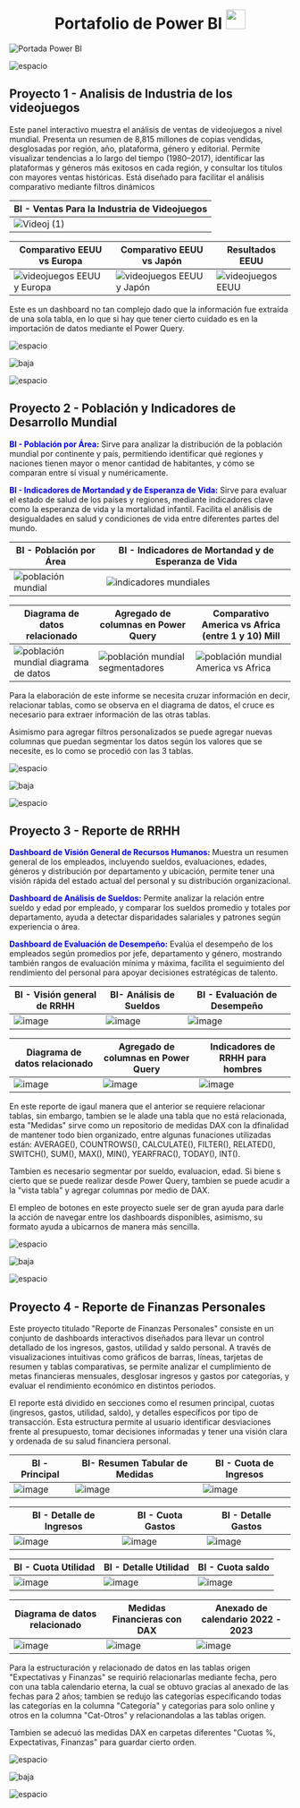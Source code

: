 <div align="center">
  <h1 align="center"><b>Portafolio de Power BI </b><img src="https://media.giphy.com/media/hvRJCLFzcasrR4ia7z/giphy.gif" width="35"></h1>
</div>

![Portada Power BI](https://github.com/user-attachments/assets/5aac90a7-ff44-4857-bc55-cc358a104846)

![espacio](https://github.com/user-attachments/assets/7eb11e6e-62ee-4011-bb5a-c5d2b3003e39)

## Proyecto 1 - Analisis de Industria de los videojuegos

Este panel interactivo muestra el análisis de ventas de videojuegos a nivel mundial. Presenta un resumen de 8,815 millones de copias vendidas, desglosadas por región, año, plataforma, género y editorial. Permite visualizar tendencias a lo largo del tiempo (1980–2017), identificar las plataformas y géneros más exitosos en cada región, y consultar los títulos con mayores ventas históricas. Está diseñado para facilitar el análisis comparativo mediante filtros dinámicos

| BI - Ventas Para la Industria de Videojuegos |
| ----------- |
|![Videoj (1)](https://github.com/user-attachments/assets/e9afb5f3-723b-4481-89e2-b069e45bcac2)|

| Comparativo EEUU vs Europa | Comparativo EEUU vs Japón | Resultados EEUU |
| ----------- | ----------- | ----------- |
|![videojuegos EEUU y Europa](https://github.com/user-attachments/assets/8445508f-efce-4fec-8832-53bc20cc985a)|![videojuegos EEUU y Japón](https://github.com/user-attachments/assets/7ffc9808-8f29-4279-ae6b-d6e0b610ac58)|![videojuegos EEUU](https://github.com/user-attachments/assets/a987ec77-7158-4147-bd56-de020eaaa18b)|

Este es un dashboard no tan complejo dado que la información fue extraída de una sola tabla, en lo que si hay que tener cierto cuidado es en la importación de datos mediante el Power Query.

![espacio](https://github.com/user-attachments/assets/f3939ceb-2da5-495d-9189-0f91fdf45334)


![baja](https://github.com/user-attachments/assets/8d82e3e5-16a1-4d0c-94af-afbd5c64ea26)

![espacio](https://github.com/user-attachments/assets/e0d6f23b-1180-4226-bb7e-563d51cc7700)

## Proyecto 2 - Población y Indicadores de Desarrollo Mundial

<p><strong style="color:blue;">BI - Población por Área:</strong> Sirve para analizar la distribución de la población mundial por continente y país, permitiendo identificar qué regiones y naciones tienen mayor o menor cantidad de habitantes, y cómo se comparan entre sí visual y numéricamente.</p>

<p><strong style="color:blue;">BI - Indicadores de Mortandad y de Esperanza de Vida:</strong> Sirve para evaluar el estado de salud de los países y regiones, mediante indicadores clave como la esperanza de vida y la mortalidad infantil. Facilita el análisis de desigualdades en salud y condiciones de vida entre diferentes partes del mundo.</p>

| BI - Población por Área | BI - Indicadores de Mortandad y de Esperanza de Vida |
| ----------- | ----------- |
|![población mundial](https://github.com/user-attachments/assets/51e84e98-8a89-4631-a279-9421e327c2ce)|![indicadores mundiales](https://github.com/user-attachments/assets/e75a186f-b296-4a90-b262-dbe590ae3f5b)|

| Diagrama de datos relacionado | Agregado de columnas en Power Query | Comparativo America vs Africa (entre 1 y 10) Mill | 
| ----------- | ----------- | ----------- |
|![población mundial diagrama de datos](https://github.com/user-attachments/assets/077c1a8f-d491-4202-ba2f-dd838333357b)|![población mundial segmentadores](https://github.com/user-attachments/assets/2ce801a6-c34f-42e6-a8df-93d8fa005f60)|![población mundial America vs Africa](https://github.com/user-attachments/assets/30276214-632b-4664-bea0-d14e64a7fc57)|

Para la elaboración de este informe se necesita cruzar información en decir, relacionar tablas, como se observa en el diagrama de datos, el cruce es necesario para extraer información de las otras tablas.

Asimismo para agregar filtros personalizados se puede agregar nuevas columnas que puedan segmentar los datos según los valores que se necesite, es lo como se procedió con las 3 tablas.

![espacio](https://github.com/user-attachments/assets/0fc8addc-d14d-49ea-9ec2-806c66c37f50)

![baja](https://github.com/user-attachments/assets/3d36bb3a-cd99-429a-a67e-a1ba0f12f29d)

![espacio](https://github.com/user-attachments/assets/37d9dc91-3938-48f9-a688-fbcfd4d7a3a3)

## Proyecto 3 - Reporte de RRHH

<p><strong style="color:blue;">Dashboard de Visión General de Recursos Humanos:</strong> Muestra un resumen general de los empleados, incluyendo sueldos, evaluaciones, edades, géneros y distribución por departamento y ubicación, permite tener una visión rápida del estado actual del personal y su distribución organizacional.</p>

<p><strong style="color:blue;">Dashboard de Análisis de Sueldos:</strong> Permite analizar la relación entre sueldo y edad por empleado, y comparar los sueldos promedio y totales por departamento, ayuda a detectar disparidades salariales y patrones según experiencia o área.</p>

<p><strong style="color:blue;">Dashboard de Evaluación de Desempeño:</strong> Evalúa el desempeño de los empleados según promedios por jefe, departamento y género, mostrando también rangos de evaluación mínima y máxima, facilita el seguimiento del rendimiento del personal para apoyar decisiones estratégicas de talento.</p>

| BI - Visión general de RRHH | BI- Análisis de Sueldos | BI - Evaluación de Desempeño | 
| ----------- | ----------- | ----------- |
|![image](https://github.com/user-attachments/assets/8df3cd39-b937-4036-8866-26e728fbf778)|![image](https://github.com/user-attachments/assets/2e8f63c6-cd2e-4e67-aa80-4d7dbb3da23f)|![image](https://github.com/user-attachments/assets/84aeb282-3989-48c2-ab07-b4df654c4f21)|

| Diagrama de datos relacionado | Agregado de columnas en Power Query | Indicadores de RRHH para hombres |
| ----------- | ----------- | ----------- |
|![image](https://github.com/user-attachments/assets/9a4e618b-b1b8-4fc4-842e-25a5e2b8ede3)|![image](https://github.com/user-attachments/assets/bd9f4c63-4c73-42a6-97d2-d0419d21e98f)|![image](https://github.com/user-attachments/assets/9d71d974-e3b6-4952-a4d4-6f4ac593f66a)|

En este reporte de igaul manera que el anterior se requiere relacionar tablas, sin embargo, tambien se le alade una tabla que no está relacionada, esta "Medidas" sirve como un repositorio de medidas DAX con la dfinalidad de mantener todo bien organizado, entre algunas funaciones utilizadas están: AVERAGE(), COUNTROWS(), CALCULATE(), FILTER(), RELATED(), SWITCH(), SUM(), MAX(), MIN(), YEARFRAC(), TODAY(), INT().

Tambien es necesario segmentar por sueldo, evaluacion, edad. Si biene s cierto que se puede realizar desde Power Query, tambien se puede acudir a la "vista tabla" y agregar columnas por medio de DAX.

El empleo de botones en este proyecto suele ser de gran ayuda para darle la acción de navegar entre los dashboards disponibles, asimismo, su formato ayuda a ubicarnos de manera más sencilla.

![espacio](https://github.com/user-attachments/assets/0fc8addc-d14d-49ea-9ec2-806c66c37f50)

![baja](https://github.com/user-attachments/assets/3d36bb3a-cd99-429a-a67e-a1ba0f12f29d)

![espacio](https://github.com/user-attachments/assets/37d9dc91-3938-48f9-a688-fbcfd4d7a3a3)

## Proyecto 4 - Reporte de Finanzas Personales

Este proyecto titulado "Reporte de Finanzas Personales" consiste en un conjunto de dashboards interactivos diseñados para llevar un control detallado de los ingresos, gastos, utilidad y saldo personal. A través de visualizaciones intuitivas como gráficos de barras, líneas, tarjetas de resumen y tablas comparativas, se permite analizar el cumplimiento de metas financieras mensuales, desglosar ingresos y gastos por categorías, y evaluar el rendimiento económico en distintos periodos.

El reporte está dividido en secciones como el resumen principal, cuotas (ingresos, gastos, utilidad, saldo), y detalles específicos por tipo de transacción. Esta estructura permite al usuario identificar desviaciones frente al presupuesto, tomar decisiones informadas y tener una visión clara y ordenada de su salud financiera personal.

| BI - Principal | BI- Resumen Tabular de Medidas | BI - Cuota de Ingresos | 
| ----------- | ----------- | ----------- |
|![image](https://github.com/user-attachments/assets/ef192bf4-82b9-4a06-a342-689d9604ddfa)|![image](https://github.com/user-attachments/assets/d66883e5-8d2d-4349-b911-8d9504bdcc9a)|![image](https://github.com/user-attachments/assets/9843c17c-467e-4c9f-a813-0af497e4eee0)|

| BI - Detalle de Ingresos | BI - Cuota Gastos | BI - Detalle Gastos | 
| ----------- | ----------- | ----------- |
|![image](https://github.com/user-attachments/assets/5f6c64ac-a0f8-4397-80e9-7bb0daa4c89c)|![image](https://github.com/user-attachments/assets/d734798b-322f-49ec-9e31-6cd9f0e935a8)|![image](https://github.com/user-attachments/assets/fa6e3a5a-ab74-4036-aad6-17c724bbaac8)|

| BI - Cuota Utilidad | BI - Detalle Utilidad | BI - Cuota saldo | 
| ----------- | ----------- | ----------- |
|![image](https://github.com/user-attachments/assets/2e1e3d7d-8f6b-466b-bcb6-d79396d8a24b)|![image](https://github.com/user-attachments/assets/5c1014f8-8717-40ab-a5b7-1c2bfd1c620f)|![image](https://github.com/user-attachments/assets/f30bbc2b-e9e6-4966-85d8-22e8c7e62227)|

| Diagrama de datos relacionado | Medidas Financieras con DAX | Anexado de calendario 2022 - 2023 |
| ----------- | ----------- | ----------- |
|![image](https://github.com/user-attachments/assets/e8f632ea-f317-46ac-b179-2ffafdd57952)|![image](https://github.com/user-attachments/assets/dc7a4ce0-7522-4dce-b564-52ee8b7df67c)|![image](https://github.com/user-attachments/assets/66cb10c7-e975-4547-a2e7-ae298470aa95)|

Para la estructuración y relacionado de datos en las tablas origen "Expectativas y Finanzas" se requirió relacionarlas mediante fecha, pero con una tabla calendario eterna, la cual se obtuvo gracias al anexado de las fechas para 2 años; tambien se redujo las categorías especificando todas las categorías en la columna "Categoría" y categorias para solo online y otros en la columna "Cat-Otros" y relacionandolas a las tablas origen. 

Tambien se adecuó las medidas DAX en carpetas diferentes "Cuotas %, Expectativas, Finanzas" para guardar cierto orden.

![espacio](https://github.com/user-attachments/assets/0fc8addc-d14d-49ea-9ec2-806c66c37f50)

![baja](https://github.com/user-attachments/assets/3d36bb3a-cd99-429a-a67e-a1ba0f12f29d)

![espacio](https://github.com/user-attachments/assets/37d9dc91-3938-48f9-a688-fbcfd4d7a3a3)
